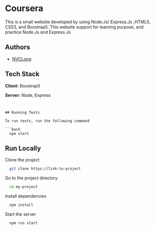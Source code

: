# Coursera

This is a small website developed by using Node.Js/ Express.Js ,HTML5, CSS3, and Boostrap5. This website support for learning purpose, and practice Node.Js and Express.Js




## Authors

- [NVCLong](https://www.github.com/NVCLong)







## Tech Stack

**Client:** Boostrap5

**Server:** Node, Express



```


## Running Tests

To run tests, run the following command

```bash
  npm start
```


## Run Locally

Clone the project

```bash
  git clone https://link-to-project
```

Go to the project directory

```bash
  cd my-project
```

Install dependencies

```bash
  npm install
```

Start the server

```bash
  npm run start
```


